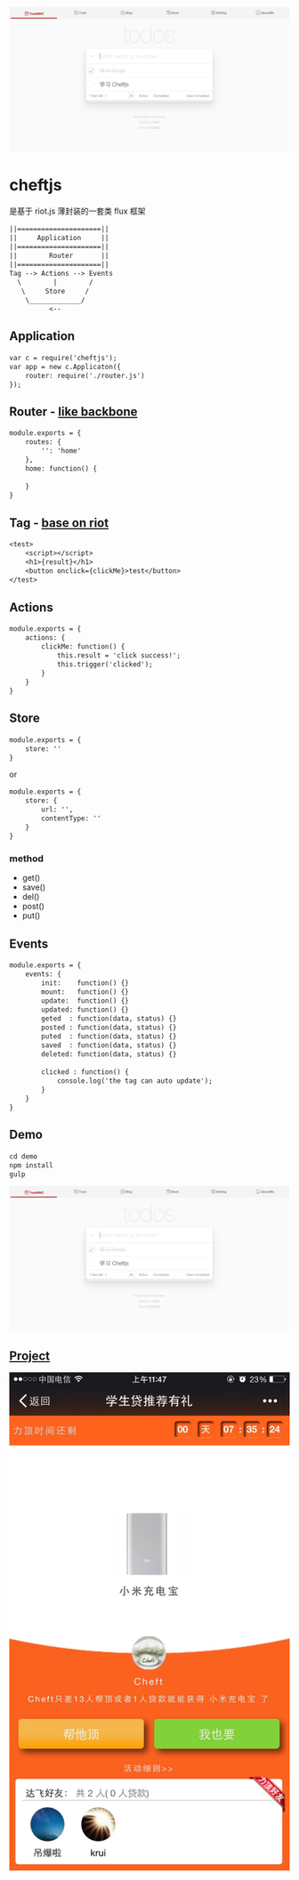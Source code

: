 ![Alt text](snapshot/demo.png)

# cheftjs
是基于 riot.js 薄封装的一套类 flux 框架


    ||=====================||      
    ||     Application     ||
    ||=====================||
    ||        Router       ||
    ||=====================||
    Tag --> Actions --> Events
      \        |        /
       \     Store     /
        \_____________/
              <--

## Application
    var c = require('cheftjs');
    var app = new c.Applicaton({
        router: require('./router.js')
    });    

## Router - [like backbone](http://backbonejs.org/#Router-routes)
    module.exports = {
        routes: {
            '': 'home'
        },
        home: function() {

        }
    }

## Tag - [base on riot](https://github.com/riot/riot)
    <test>
        <script></script>
        <h1>{result}</h1>
        <button onclick={clickMe}>test</button>
    </test>

## Actions
    
    module.exports = {
        actions: {
            clickMe: function() {
                this.result = 'click success!';
                this.trigger('clicked');
            }
        }
    }

## Store

    module.exports = {
        store: ''
    }

or

    module.exports = {
        store: {
            url: '',
            contentType: ''
        }
    }

### method
* get()
* save()
* del()
* post()
* put()

## Events
    
    module.exports = {
        events: {
            init:    function() {}
            mount:   function() {}
            update:  function() {}
            updated: function() {}
            geted  : function(data, status) {}
            posted : function(data, status) {}
            puted  : function(data, status) {}
            saved  : function(data, status) {}
            deleted: function(data, status) {}
            
            clicked : function() {
                console.log('the tag can auto update');
            }
        }
    }

## Demo
    cd demo
    npm install
    gulp

![Alt text](snapshot/demo.png)

## [Project](https://github.com/cheft/extend-frontend)
![Alt text](snapshot/1.jpg)

<!-- ### Snapshot
![Alt text](snapshot/1.jpg)
![Alt text](snapshot/2.jpg)
![Alt text](snapshot/3.jpg)
![Alt text](snapshot/4.jpg)
![Alt text](snapshot/5.jpg) -->